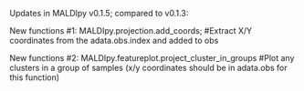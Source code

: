 Updates in MALDIpy v0.1.5; compared to v0.1.3:

New functions #1: MALDIpy.projection.add_coords;
#Extract X/Y coordinates from the adata.obs.index and added to obs

New functions #2: MALDIpy.featureplot.project_cluster_in_groups
#Plot any clusters in a group of samples (x/y coordinates should be in adata.obs for this function)